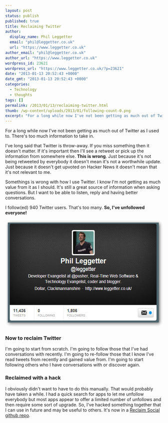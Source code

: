 ```yaml
---
layout: post
status: publish
published: true
title: Reclaiming Twitter
author:
  display_name: Phil Leggetter
  email: "phil@leggetter.co.uk"
  url: "https://www.leggetter.co.uk"
author_email: "phil@leggetter.co.uk"
author_url: "https://www.leggetter.co.uk"
wordpress_id: 23621
wordpress_url: "https://www.leggetter.co.uk/?p=23621"
date: "2013-01-13 20:52:43 +0000"
date_gmt: "2013-01-13 20:52:43 +0000"
categories:
  - Technology
  - thoughts
tags: []
permalink: /2013/01/13/reclaiming-twitter.html
thumb: /wp-content/uploads/2013/01/following-count-0.png
excerpt: "For a long while now I've not been getting as much out of Twitter as I used to. There's too much information to take in. I've long said that Twitter is throw-away. If you miss something then it doesn't matter. If it's important then I'll see a retweet or pick up the information from somewhere else. <strong>This is wrong</strong>. Just because it's not being retweeted by everybody it doesn't mean it's not a worthwhile update. Just because it doesn't get upvoted on Hacker News it doesn't mean that it's not relevant to me."
---
```


<p>For a long while now I've not been getting as much out of Twitter as I used to. There's too much information to take in.</p>
<p>I've long said that Twitter is throw-away. If you miss something then it doesn't matter. If it's important then I'll see a retweet or pick up the information from somewhere else. <strong>This is wrong</strong>. Just because it's not being retweeted by everybody it doesn't mean it's not a worthwhile update. Just because it doesn't get upvoted on Hacker News it doesn't mean that it's not relevant to me.</p>
<p>Somethings is wrong with how I use Twitter. I know I'm not getting as much value from it as I should. It's still a great source of information when asking questions. But I want to be able to listen, reply and having better conversations.</p>
<p>I follow(ed) 940 Twitter users. That's too many. <strong>So, I've unfollowed everyone!</strong></p>
<p><img src="/wp-content/uploads/2013/01/following-count-0.png" alt="following-count-0" width="558" height="343" class="aligncenter size-full wp-image-23622" /></p>
<h3>Now to reclaim Twitter</h3>
<p>I'm going to start from scratch. I'm going to follow those that I've had conversations with recently. I'm going to re-follow those that I know I've read tweets from recently and gained value from. I'm going to start following others who I have conversations with or discover again.</p>
<h3>Reclaimed with a hack</h3>
<p>I obviously didn't want to have to do this manually. That would probably have taken a while. I had a quick search for apps to let me unfollow everybody but most apps appear to offer a limited number of unfollows and then require some sort of upgrade. So, I've hacked something together that I can use in future and may be useful to others. It's now in a <a href="https://github.com/leggetter/reclaim-social">Reclaim Social github repo</a>.</p>
